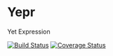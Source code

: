 # Yepr

Yet Expression

[![Build Status](https://travis-ci.org/kindy/yepr.svg)](https://travis-ci.org/kindy/yepr)
[![Coverage Status](https://img.shields.io/codecov/c/github/kindy/yepr/master.svg?style=flat)](https://codecov.io/github/kindy/yepr)
